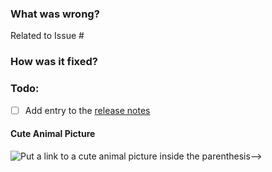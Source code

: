 ### What was wrong?

Related to Issue #

### How was it fixed?

### Todo:
- [ ] Add entry to the [release notes](https://github.com/platonnetwork/web3.py/blob/master/newsfragments/README.md)

#### Cute Animal Picture

![Put a link to a cute animal picture inside the parenthesis-->]()
